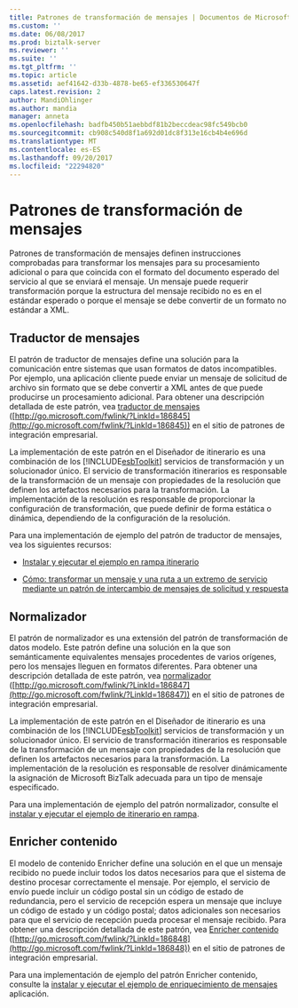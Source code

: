 ```yaml
---
title: Patrones de transformación de mensajes | Documentos de Microsoft
ms.custom: ''
ms.date: 06/08/2017
ms.prod: biztalk-server
ms.reviewer: ''
ms.suite: ''
ms.tgt_pltfrm: ''
ms.topic: article
ms.assetid: aef41642-d33b-4878-be65-ef336530647f
caps.latest.revision: 2
author: MandiOhlinger
ms.author: mandia
manager: anneta
ms.openlocfilehash: badfb450b51aebbdf81b2beccdeac98fc549bcb0
ms.sourcegitcommit: cb908c540d8f1a692d01dc8f313e16cb4b4e696d
ms.translationtype: MT
ms.contentlocale: es-ES
ms.lasthandoff: 09/20/2017
ms.locfileid: "22294820"
---
```

# <a name="message-transformation-patterns"></a>Patrones de transformación de mensajes
Patrones de transformación de mensajes definen instrucciones comprobadas para transformar los mensajes para su procesamiento adicional o para que coincida con el formato del documento esperado del servicio al que se enviará el mensaje. Un mensaje puede requerir transformación porque la estructura del mensaje recibido no es en el estándar esperado o porque el mensaje se debe convertir de un formato no estándar a XML.  
  
## <a name="message-translator"></a>Traductor de mensajes  
 El patrón de traductor de mensajes define una solución para la comunicación entre sistemas que usan formatos de datos incompatibles. Por ejemplo, una aplicación cliente puede enviar un mensaje de solicitud de archivo sin formato que se debe convertir a XML antes de que puede producirse un procesamiento adicional. Para obtener una descripción detallada de este patrón, vea [traductor de mensajes](http://go.microsoft.com/fwlink/?LinkId=186845) ([http://go.microsoft.com/fwlink/?LinkId=186845](http://go.microsoft.com/fwlink/?LinkId=186845)) en el sitio de patrones de integración empresarial.  
  
 La implementación de este patrón en el Diseñador de itinerario es una combinación de los [!INCLUDE[esbToolkit](../includes/esbtoolkit-md.md)] servicios de transformación y un solucionador único. El servicio de transformación itinerarios es responsable de la transformación de un mensaje con propiedades de la resolución que definen los artefactos necesarios para la transformación. La implementación de la resolución es responsable de proporcionar la configuración de transformación, que puede definir de forma estática o dinámica, dependiendo de la configuración de la resolución.  
  
 Para una implementación de ejemplo del patrón de traductor de mensajes, vea los siguientes recursos:  
  
-   [Instalar y ejecutar el ejemplo en rampa itinerario](../esb-toolkit/installing-and-running-the-itinerary-on-ramp-sample.md)  
  
-   [Cómo: transformar un mensaje y una ruta a un extremo de servicio mediante un patrón de intercambio de mensajes de solicitud y respuesta](../esb-toolkit/transform-message-and-route-to-service-endpoint-using-request-response-message.md)  
  
## <a name="normalizer"></a>Normalizador  
 El patrón de normalizador es una extensión del patrón de transformación de datos modelo. Este patrón define una solución en la que son semánticamente equivalentes mensajes procedentes de varios orígenes, pero los mensajes lleguen en formatos diferentes. Para obtener una descripción detallada de este patrón, vea [normalizador](http://go.microsoft.com/fwlink/?LinkId=186847) ([http://go.microsoft.com/fwlink/?LinkId=186847](http://go.microsoft.com/fwlink/?LinkId=186847)) en el sitio de patrones de integración empresarial.  
  
 La implementación de este patrón en el Diseñador de itinerario es una combinación de los [!INCLUDE[esbToolkit](../includes/esbtoolkit-md.md)] servicios de transformación y un solucionador único. El servicio de transformación itinerarios es responsable de la transformación de un mensaje con propiedades de la resolución que definen los artefactos necesarios para la transformación. La implementación de la resolución es responsable de resolver dinámicamente la asignación de Microsoft BizTalk adecuada para un tipo de mensaje especificado.  
  
 Para una implementación de ejemplo del patrón normalizador, consulte el [instalar y ejecutar el ejemplo de itinerario en rampa](../esb-toolkit/installing-and-running-the-itinerary-on-ramp-sample.md).  
  
## <a name="content-enricher"></a>Enricher contenido  
 El modelo de contenido Enricher define una solución en el que un mensaje recibido no puede incluir todos los datos necesarios para que el sistema de destino procesar correctamente el mensaje. Por ejemplo, el servicio de envío puede incluir un código postal sin un código de estado de redundancia, pero el servicio de recepción espera un mensaje que incluye un código de estado y un código postal; datos adicionales son necesarios para que el servicio de recepción pueda procesar el mensaje recibido. Para obtener una descripción detallada de este patrón, vea [Enricher contenido](http://go.microsoft.com/fwlink/?LinkId=186848) ([http://go.microsoft.com/fwlink/?LinkId=186848](http://go.microsoft.com/fwlink/?LinkId=186848)) en el sitio de patrones de integración empresarial.  
  
 Para una implementación de ejemplo del patrón Enricher contenido, consulte la [instalar y ejecutar el ejemplo de enriquecimiento de mensajes](../esb-toolkit/installing-and-running-the-message-enrichment-sample.md) aplicación.